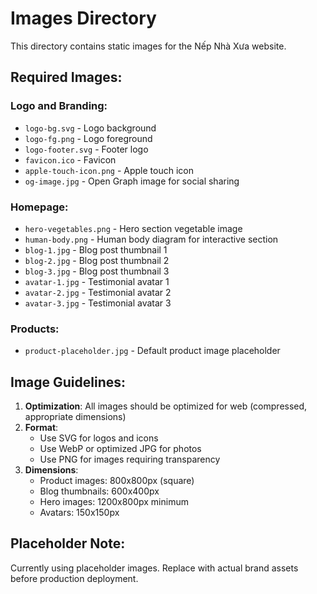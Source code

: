 # Images Directory

This directory contains static images for the Nếp Nhà Xưa website.

## Required Images:

### Logo and Branding:

- `logo-bg.svg` - Logo background
- `logo-fg.png` - Logo foreground
- `logo-footer.svg` - Footer logo
- `favicon.ico` - Favicon
- `apple-touch-icon.png` - Apple touch icon
- `og-image.jpg` - Open Graph image for social sharing

### Homepage:

- `hero-vegetables.png` - Hero section vegetable image
- `human-body.png` - Human body diagram for interactive section
- `blog-1.jpg` - Blog post thumbnail 1
- `blog-2.jpg` - Blog post thumbnail 2
- `blog-3.jpg` - Blog post thumbnail 3
- `avatar-1.jpg` - Testimonial avatar 1
- `avatar-2.jpg` - Testimonial avatar 2
- `avatar-3.jpg` - Testimonial avatar 3

### Products:

- `product-placeholder.jpg` - Default product image placeholder

## Image Guidelines:

1. **Optimization**: All images should be optimized for web (compressed, appropriate dimensions)
2. **Format**:
   - Use SVG for logos and icons
   - Use WebP or optimized JPG for photos
   - Use PNG for images requiring transparency
3. **Dimensions**:
   - Product images: 800x800px (square)
   - Blog thumbnails: 600x400px
   - Hero images: 1200x800px minimum
   - Avatars: 150x150px

## Placeholder Note:

Currently using placeholder images. Replace with actual brand assets before production deployment.
